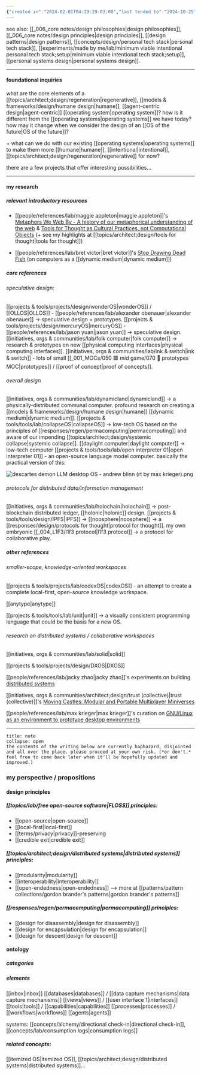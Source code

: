 ```yaml
---
{"created in":"2024-02-01T04:29:29-03:00","last tended to":"2024-10-25T13:15:25-03:00","aliases":["future of operating systems","OS of the future","future OS","personal OS"],"tags":["design","lab","systemsdesign","OS","OSdesign","🌿"],"notestage":["🌿"],"created":"2024-02-01T04:29:29.476-03:00","updated":"2024-11-22T19:13:58.899-03:00","dg-publish":true,"permalink":"/006-core-notes/personal-os-design/","dgPassFrontmatter":true}
---
```


see also: [[_006_core notes/design philosophies\|design philosophies]], [[_006_core notes/design principles\|design principles]], [[design patterns\|design patterns]], [[concepts/design/personal tech stack\|personal tech stack]], [[experiments/made by me/lab/minimum viable intentional personal tech stack;setup\|minimum viable intentional tech stack;setup]], [[personal systems design\|personal systems design]].

---
#### foundational inquiries

what are the core elements of a [[topics/architect;design/regeneration\|regenerative]], [[models & frameworks/design/humane design\|humane]], [[agent-centric design\|agent-centric]] [[operating system\|operating system]]? how is it different from the [[operating systems\|operating systems]] we have today? how may it change when we consider the design of an [[OS of the future\|OS of the future]]?

\+ what can we do with our existing [[operating systems\|operating systems]] to make them more [[humane\|humane]], [[intentional\|intentional]], [[topics/architect;design/regeneration\|regenerative]] for now?

there are a few projects that offer interesting possibilities...

---
#### my research

##### relevant introductory resources

- [[people/references/lab/maggie appleton\|maggie appleton]]'s [Metaphors We Web By - A history of our metaphorical understanding of the web](https://maggieappleton.com/metaphors-web) & [Tools for Thought as Cultural Practices, not Computational Objects](https://maggieappleton.com/tools-for-thought) (+ see my highlights at [[topics/architect;design/tools for thought\|tools for thought]])

- [[people/references/lab/bret victor\|bret victor]]'s [Stop Drawing Dead Fish](https://vimeo.com/64895205) (on computers as a [[dynamic medium\|dynamic medium]])

##### core references

###### speculative design:

[[projects & tools/projects/design/wonderOS\|wonderOS]] / [[OLLOS\|OLLOS]] - [[people/references/lab/alexander obenauer\|alexander obenauer]] -> speculative design + prototypes.
[[projects & tools/projects/design/mercuryOS\|mercuryOS]] - [[people/references/lab/jason yuan\|jason yuan]] -> speculative design.
[[initiatives, orgs & communities/lab/folk computer\|folk computer]] -> research & prototypes on new [[physical computing interfaces\|physical computing interfaces]].
[[initiatives, orgs & communities/lab/ink & switch\|ink & switch]] - lots of small [[_001_MOCs/050 🟩 mid game/070 🔩 prototypes MOC\|prototypes]] / [[proof of concept\|proof of concepts]].
###### overall design

[[initiatives, orgs & communities/lab/dynamicland\|dynamicland]] -> a physically-distributed communal computer. profound research on creating a [[models & frameworks/design/humane design\|humane]] [[dynamic medium\|dynamic medium]].
[[projects & tools/tools/lab/collapseOS\|collapseOS]] -> low-tech OS based on the principles of [[responses/regen/permacomputing\|permacomputing]] and aware of our impending [[topics/architect;design/systemic collapse\|systemic collapse]].
[[daylight computer\|daylight computer]] -> low-tech computer
[[projects & tools/tools/lab/open interpreter 01\|open interpreter 01]] - an open-source language model computer. basically the practical version of this:

![descartes demon LLM desktop OS - andrew blinn (rt by max krieger).png](/img/user/images/memes/descartes%20demon%20LLM%20desktop%20OS%20-%20andrew%20blinn%20(rt%20by%20max%20krieger).png)
###### protocols for distributed data/information management

[[initiatives, orgs & communities/lab/holochain\|holochain]] -> post-blockchain distributed ledger, [[holonic\|holonic]] design.
[[projects & tools/tools/design/IPFS\|IPFS]] -> 
[[noosphere\|noosphere]] -> a [[responses/design/protocols for thought\|protocol for thought]].
my own embryonic [[_004_L1F3/l1f3 protocol\|l1f3 protocol]] -> a protocol for collaborative play.

##### other references

###### smaller-scope, knowledge-oriented workspaces

[[projects & tools/projects/lab/codexOS\|codexOS]] - an attempt to create a complete local-first, open-source knowledge workspace.

[[anytype\|anytype]]

[[projects & tools/tools/lab/unit\|unit]] -> a visually consistent programming language that could be the basis for a new OS.

######  research on distributed systems / collaborative workspaces

[[initiatives, orgs & communities/lab/solid\|solid]]

[[projects & tools/projects/design/DXOS\|DXOS]]

[[people/references/lab/jacky zhao\|jacky zhao]]'s experiments on building [distributed systems](https://jzhao.xyz/thoughts/distributed-systems)

[[initiatives, orgs & communities/architect;design/trust (collective)\|trust (collective)]]'s [Moving Castles: Modular and Portable Multiplayer Miniverses](https://trust.support/feed/moving-castles)

[[people/references/lab/max krieger\|max krieger]]'s curation on [GNU/Linux as an environment to prototype desktop environments](https://a9.io/inquiry/notes/7ccc68c9-07ae-4d2d-bc8f-8299dd6f1c5d/)


---

```ad-warning
title: note
collapse: open
the contents of the writing below are currently haphazard, disjointed and all over the place. please proceed at your own risk. (*or don't.* feel free to come back later when it'll be hopefully updated and improved.)
```
### my perspective / propositions

#### design principles


<div class="transclusion internal-embed is-loaded"><div class="markdown-embed">




##### [[topics/lab/free open-source software\|FLOSS]] principles:

- [[open-source\|open-source]]
- [[local-first\|local-first]]
- [[terms/privacy\|privacy]]-preserving
- [[credible exit\|credible exit]]
##### [[topics/architect;design/distributed systems\|distributed systems]] principles:

- [[modularity\|modularity]]
- [[interoperability\|interoperability]]
- [[open-endedness\|open-endedness]]
--> more at [[patterns/pattern collections/gordon brander's patterns\|gordon brander's patterns]]
##### [[responses/regen/permacomputing\|permacomputing]] principles:

- [[design for disassembly\|design for disassembly]]
- [[design for encapsulation\|design for encapsulation]]
- [[design for descent\|design for descent]]

</div></div>


#### ontology

##### categories

##### elements
[[inbox\|inbox]]
[[databases\|databases]] / [[data capture mechanisms\|data capture mechanisms]]
[[views\|views]] / [[user interface 1\|interfaces]]
[[tools\|tools]] / [[capabilities\|capabilities]]
[[processes\|processes]] / [[workflows\|workflows]]
[[agents\|agents]]

systems: [[concepts/alchemy/directional check-in\|directional check-in]], [[concepts/lab/consumption logs\|consumption logs]]

##### related concepts:

[[itemized OS\|itemized OS]], [[topics/architect;design/distributed systems\|distributed systems]]...
